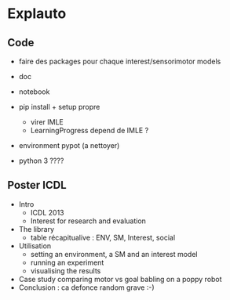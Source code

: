 # Explauto

## Code
* faire des packages pour chaque interest/sensorimotor models

* doc
* notebook

* pip install + setup propre
    * virer IMLE
    * LearningProgress depend de IMLE ?

* environment pypot (a nettoyer)
* python 3 ????


## Poster ICDL
* Intro
    * ICDL 2013
    * Interest for research and evaluation
* The library
    * table récapitualive : ENV, SM, Interest, social
* Utilisation
    * setting an environment, a SM and an interest model
    * running an experiment
    * visualising the results
* Case study comparing motor vs goal babling on a poppy robot
* Conclusion : ca defonce random grave :-)
